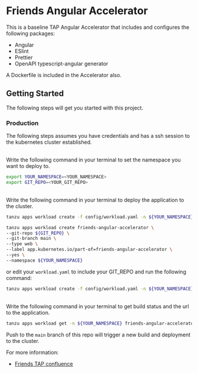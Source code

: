 # Friends Angular Accelerator

This is a baseline  TAP Angular Accelerator that includes and configures the following packages:

* Angular
* ESlint
* Prettier
* OpenAPI typescript-angular generator

A Dockerfile is included in the Accelerator also.

## Getting Started

The following steps will get you started with this project.


### Production

The following steps assumes you have credentials and has a ssh session to the kubernetes cluster established.

<br>
 Write the following command in your terminal to set the namespace you want to deploy to.

```bash
export YOUR_NAMESPACE=<YOUR_NAMESPACE>
export GIT_REPO=<YOUR_GIT_REPO>
```

<br>
Write the following command in your terminal to deploy the application to the cluster.

```bash
tanzu apps workload create -f config/workload.yaml -n ${YOUR_NAMESPACE}
```

```bash
tanzu apps workload create friends-angular-accelerator \
--git-repo ${GIT_REPO} \
--git-branch main \
--type web \
--label app.kubernetes.io/part-of=friends-angular-accelerator \
--yes \
--namespace ${YOUR_NAMESPACE}
```
or edit your ```workload.yaml``` to include your GIT_REPO and run the following command:

```bash
tanzu apps workload create -f config/workload.yaml -n ${YOUR_NAMESPACE}
```
<br>
Write the following command in your terminal to get build status and the url to the application.

```bash
tanzu apps workload get -n ${YOUR_NAMESPACE} friends-angular-accelerator
```

Push to the ```main``` branch of this repo will trigger a new build and deployment to the cluster.
<br>

For more information:

- [Friends TAP confluence](https://confluence.shared.int.tds.tieto.com/x/PKC2EQ)

